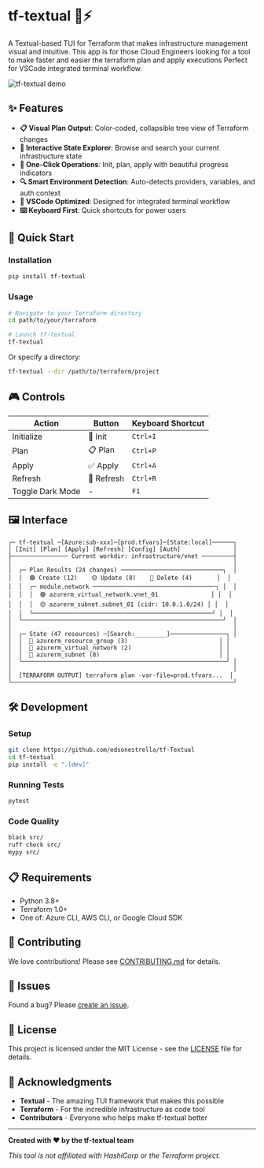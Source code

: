# tf-textual 🌳⚡

A Textual-based TUI for Terraform that makes infrastructure management visual and intuitive. 
This app is for those Cloud Engineers looking for a tool to make faster and easier the terraform plan and apply executions
Perfect for VSCode integrated terminal workflow.

![tf-textual demo](https://via.placeholder.com/800x400/2D3748/FFFFFF?text=tf-textual+Terraform+TUI+Companion)

## ✨ Features

- **📋 Visual Plan Output**: Color-coded, collapsible tree view of Terraform changes
- **🌳 Interactive State Explorer**: Browse and search your current infrastructure state
- **🚀 One-Click Operations**: Init, plan, apply with beautiful progress indicators
- **🔍 Smart Environment Detection**: Auto-detects providers, variables, and auth context
- **🎯 VSCode Optimized**: Designed for integrated terminal workflow
- **⌨️ Keyboard First**: Quick shortcuts for power users

## 🚀 Quick Start

### Installation

```bash
pip install tf-textual
```

### Usage

```bash
# Navigate to your Terraform directory
cd path/to/your/terraform

# Launch tf-textual
tf-textual
```

Or specify a directory:

```bash
tf-textual --dir /path/to/terraform/project
```

## 🎮 Controls

| Action | Button | Keyboard Shortcut |
|--------|--------|-------------------|
| Initialize | 🚀 Init | `Ctrl+I` |
| Plan | 📋 Plan | `Ctrl+P` |
| Apply | ✅ Apply | `Ctrl+A` |
| Refresh | 🔄 Refresh | `Ctrl+R` |
| Toggle Dark Mode | - | `F1` |

## 🖼️ Interface

```
┌─ tf-textual ─[Azure:sub-xxx]─[prod.tfvars]─[State:local]──────┐
│ [Init] [Plan] [Apply] [Refresh] [Config] [Auth]               │
├──────────────── Current workdir: infrastructure/vnet ─────────┤
│                                                               │
│  ┌─ Plan Results (24 changes) ─────────────────────────────┐  │
│  │  🟢 Create (12)    🟡 Update (8)    🔴 Delete (4)       │  │
│  │  ┌─ module.network ───────────────────────────────────┐ │  │
│  │  │  🟢 azurerm_virtual_network.vnet_01               │ │  │
│  │  │  🟡 azurerm_subnet.subnet_01 (cidr: 10.0.1.0/24) │ │  │
│  │  └───────────────────────────────────────────────────┘ │  │
│  └─────────────────────────────────────────────────────────┘  │
│                                                               │
│  ┌─ State (47 resources) ─[Search:_________]────────────────┐ │
│  │  📁 azurerm_resource_group (3)                          │ │
│  │  📁 azurerm_virtual_network (2)                         │ │
│  │  📁 azurerm_subnet (8)                                  │ │
│  └──────────────────────────────────────────────────────────┘ │
│                                                               │
│  [TERRAFORM OUTPUT] terraform plan -var-file=prod.tfvars...  │
└───────────────────────────────────────────────────────────────┘
```

## 🛠️ Development

### Setup

```bash
git clone https://github.com/edsonestrella/tf-Textual
cd tf-textual
pip install -e ".[dev]"
```

### Running Tests

```bash
pytest
```

### Code Quality

```bash
black src/
ruff check src/
mypy src/
```

## 📋 Requirements

- Python 3.8+
- Terraform 1.0+
- One of: Azure CLI, AWS CLI, or Google Cloud SDK

## 🤝 Contributing

We love contributions! Please see [CONTRIBUTING.md](CONTRIBUTING.md) for details.

## 🐛 Issues

Found a bug? Please [create an issue](https://github.com/edsonestrella/tf-Textual/issues).

## 📄 License

This project is licensed under the MIT License - see the [LICENSE](LICENSE) file for details.

## 🙏 Acknowledgments

- **Textual** - The amazing TUI framework that makes this possible
- **Terraform** - For the incredible infrastructure as code tool
- **Contributors** - Everyone who helps make tf-textual better

---

**Created with ❤️ by the tf-textual team**

*This tool is not affiliated with HashiCorp or the Terraform project.*
